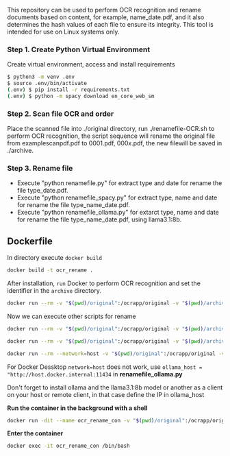 This repository can be used to perform OCR recognition and rename documents based on content, for example, name_date.pdf, and it also determines the hash values of each file to ensure its integrity. 
This tool is intended for use on Linux systems only.



### Step 1. Create Python Virtual Environment

Create virtual environment, access and install requirements
```bash
$ python3 -m venv .env
$ source .env/bin/activate
(.env) $ pip install -r requirements.txt
(.env) $ python -m spacy download en_core_web_sm
```

### Step 2. Scan file OCR and order
Place the scanned file into ./original directory, run ./renamefile-OCR.sh to perform OCR recognition, the script sequence will rename the original file from examplescanpdf.pdf to 0001.pdf, 000x.pdf, the new filewill be saved in ./archive.
### Step 3. Rename file
- Execute "python renamefile.py" for extract type and date for rename the file type_date.pdf.
- Execute "python renamefile_spacy.py" for extract type, name and date for rename the file type_name_date.pdf.
- Execute "python renamefile_ollama.py" for extarct type, name and date for rename the file type_name_date.pdf, using llama3.1:8b.

## Dockerfile

In directory execute `docker build`

```bash
docker build -t ocr_rename .
```

After installation, `run` Docker to perform OCR recognition and set the identifier in the `archive` directory.

```bash
docker run --rm -v "$(pwd)/original":/ocrapp/original -v "$(pwd)/archive":/ocrapp/archive ocr_rename renamefile-OCR.sh
```

Now we can execute other scripts for rename

```bash
docker run --rm -v "$(pwd)/original":/ocrapp/original -v "$(pwd)/archive":/ocrapp/archive ocr_rename renamefile.py
```

```bash
docker run --rm -v "$(pwd)/original":/ocrapp/original -v "$(pwd)/archive":/ocrapp/archive ocr_rename renamefile_spacy.py
```

```bash
docker run --rm --network=host -v "$(pwd)/original":/ocrapp/original -v "$(pwd)/archive":/ocrapp/archive ocr_rename renamefile_ollama.py
```

For Docker Dessktop `network=host` does not work, use `ollama_host = "http://host.docker.internal:11434` in **renamefile_ollama.py**


Don't forget to install ollama and the llama3.1:8b model or another as a client on your host or remote client, in that case define the IP in ollama_host

**Run the container in the background with a shell**
```bash
docker run -dit --name ocr_rename_con -v "$(pwd)/original":/ocrapp/original -v "$(pwd)/archive":/ocrapp/archive ocr_rename /bin/bash
```

**Enter the container**
```bash
docker exec -it ocr_rename_con /bin/bash
```


